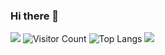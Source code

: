 ### Hi there 👋

<!--
**HeyChuYun/HeyChuYun** is a ✨ _special_ ✨ repository because its `README.md` (this file) appears on your GitHub profile.

Here are some ideas to get you started:

- 🔭 I’m currently working on ...
- 🌱 I’m currently learning ...
- 👯 I’m looking to collaborate on ...
- 🤔 I’m looking for help with ...
- 💬 Ask me about ...
- 📫 How to reach me: ...
- 😄 Pronouns: ...
- ⚡ Fun fact: ...
-->
![](https://github-readme-stats.vercel.app/api?username=HeyChuYune&show_icons=true&theme=transparent)
![Visitor Count](https://profile-counter.glitch.me/HeyChuYun/count.svg)
![Top Langs](https://github-readme-stats.vercel.app/api/top-langs/?username=HeyChuYun&layout=compact&theme=tokyonight)
![](https://github-readme-activity-graph.cyclic.app/graph?username=HeyChuYun&theme=dracula)

